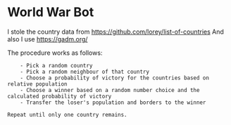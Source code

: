 # World War Bot

I stole the country data from https://github.com/lorey/list-of-countries
And also I use https://gadm.org/

The procedure works as follows:

        - Pick a random country
        - Pick a random neighbour of that country
        - Choose a probability of victory for the countries based on relative population
        - Choose a winner based on a random number choice and the calculated probability of victory
        - Transfer the loser's population and borders to the winner

    Repeat until only one country remains.
